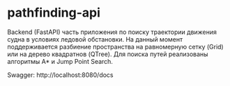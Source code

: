 # pathfinding-api
Backend (FastAPI) часть приложения по поиску траектории движения судна в условиях ледовой обстановки. 
На данный момент поддерживается разбиение пространства на равномерную сетку (Grid) или на дерево квадратнов (QTree). 
Для поиска путей реализованы алгоритмы A* и Jump Point Search.

Swagger: http://localhost:8080/docs